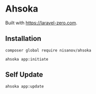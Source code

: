 # Ahsoka

Built with https://laravel-zero.com.

## Installation

```shell
composer global require nisanov/ahsoka
```

```shell
ahsoka app:initiate
```

## Self Update

```shell
ahsoka app:update
```

